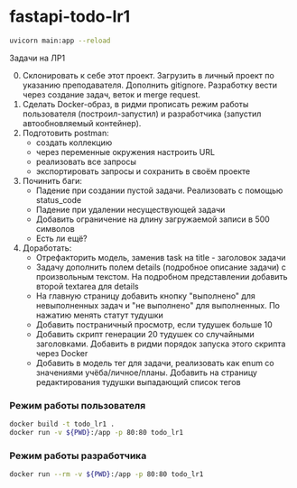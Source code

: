 # fastapi-todo-lr1

```bash
uvicorn main:app --reload
```

Задачи на ЛР1

0. Склонировать к себе этот проект. Загрузить в личный проект по указанию преподавателя. Дополнить gitignore. Разработку вести через создание задач, веток и merge request.
1. Сделать Docker-образ, в ридми прописать режим работы пользователя (построил-запустил) и разработчика (запустил автообновляемый контейнер).
2. Подготовить postman:
    * создать коллекцию
    * через переменные окружения настроить URL
    * реализовать все запросы
    * экспортировать запросы и сохранить в своём проекте
3. Починить баги:
    * Падение при создании пустой задачи. Реализовать с помощью status\_code
    * Падение при удалении несуществующей задачи
    * Добавить ограничение на длину загружаемой записи в 500 символов
    * Есть ли ещё?
4. Доработать:
    * Отрефакторить модель, заменив task на title - заголовок задачи
    * Задачу дополнить полем details (подробное описание задачи) с произвольным текстом. На подробном представлении добавить второй textarea для details
    * На главную страницу добавить кнопку "выполнено" для невыполненных задач и "не выполнено" для выполненных. По нажатию менять статут тудушки
    * Добавить постраничный просмотр, если тудушек больше 10
    * Добавить скрипт генерации 20 тудушек со случайными заголовками. Добавить в ридми порядок запуска этого скрипта через Docker
    * Добавить в модель тег для задачи, реализовать как enum со значениями учёба/личное/планы. Добавить на страницу редактирования тудушки выпадающий список тегов

### Режим работы пользователя

```bash 
docker build -t todo_lr1 .
docker run -v ${PWD}:/app -p 80:80 todo_lr1
```

### Режим работы разработчика

```bash 
docker run --rm -v ${PWD}:/app -p 80:80 todo_lr1
```